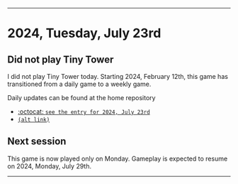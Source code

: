 
***

# 2024, Tuesday, July 23rd

## Did not play Tiny Tower

<!-- TODO: For each weekly entry, make sure the date is correct. The day of the week should be modified in 4 places !-->

I did not play Tiny Tower today. Starting 2024, February 12th, this game has transitioned from a daily game to a weekly game.

Daily updates can be found at the home repository

- [:octocat: `see the entry for 2024, July 23rd`](https://github.com/seanpm2001/SeansLifeArchive_Images_TinyTower/tree/master/tiny%20tower/2024/07_July/23/) 
- [`(alt link)`](/tiny%20tower/2024/07_July/23/)

## Next session

This game is now played only on Monday. Gameplay is expected to resume on 2024, Monday, July 29th.

***
